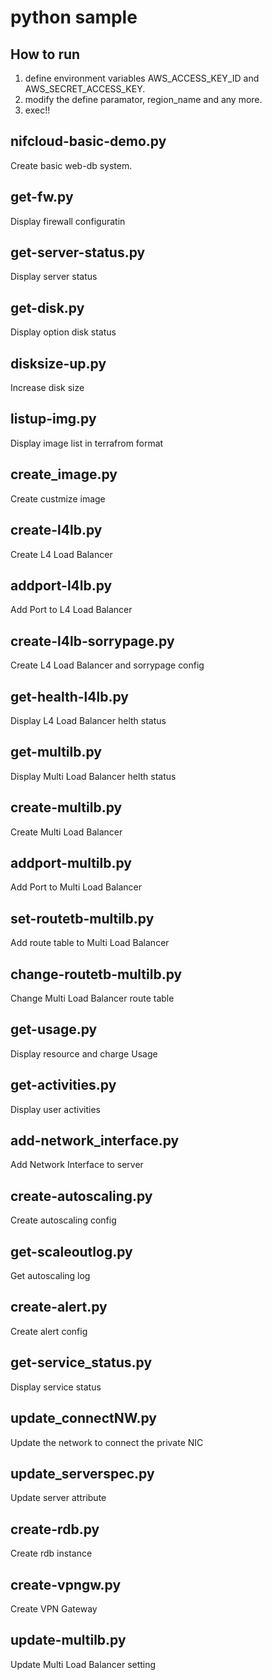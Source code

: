 # python sample

## How to run
1. define environment variables AWS_ACCESS_KEY_ID and AWS_SECRET_ACCESS_KEY. 
2. modify the define paramator, region_name and any more.
3. exec!!


## nifcloud-basic-demo.py
Create basic web-db system.

## get-fw.py
Display firewall configuratin

## get-server-status.py
Display server status

## get-disk.py
Display option disk status

## disksize-up.py
Increase disk size

## listup-img.py
Display image list in terrafrom format

## create_image.py
Create custmize image

## create-l4lb.py
Create L4 Load Balancer

## addport-l4lb.py
Add Port to L4 Load Balancer

## create-l4lb-sorrypage.py
Create L4 Load Balancer and sorrypage config

## get-health-l4lb.py
Display L4 Load Balancer helth status

## get-multilb.py
Display Multi Load Balancer helth status

## create-multilb.py
Create Multi Load Balancer

## addport-multilb.py
Add Port to Multi Load Balancer

## set-routetb-multilb.py
Add route table to Multi Load Balancer

## change-routetb-multilb.py
Change Multi Load Balancer route table

## get-usage.py
Display resource and charge Usage

## get-activities.py
Display user activities

## add-network_interface.py
Add Network Interface to server

## create-autoscaling.py
Create autoscaling config

## get-scaleoutlog.py
Get autoscaling log

## create-alert.py
Create alert config

## get-service_status.py
Display service status

## update_connectNW.py
Update the network to connect the private NIC

## update_serverspec.py
Update server attribute

## create-rdb.py
Create rdb instance

## create-vpngw.py
Create VPN Gateway

## update-multilb.py
Update Multi Load Balancer setting
